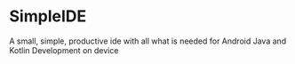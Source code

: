 # SimpleIDE
A small, simple, productive ide with all what is needed for Android Java and Kotlin Development on device 
